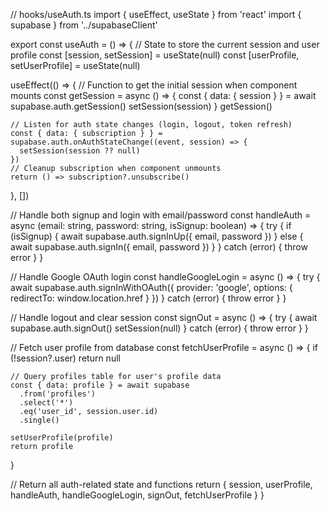 // hooks/useAuth.ts
import { useEffect, useState } from 'react'
import { supabase } from '../supabaseClient'

export const useAuth = () => {
  // State to store the current session and user profile
  const [session, setSession] = useState(null)
  const [userProfile, setUserProfile] = useState(null)

  useEffect(() => {
    // Function to get the initial session when component mounts
    const getSession = async () => {
      const { data: { session } } = await supabase.auth.getSession()
      setSession(session)
    }
    getSession()
    
    // Listen for auth state changes (login, logout, token refresh)
    const { data: { subscription } } = supabase.auth.onAuthStateChange((event, session) => {
      setSession(session ?? null)
    })
    // Cleanup subscription when component unmounts
    return () => subscription?.unsubscribe()
  }, [])

  // Handle both signup and login with email/password
  const handleAuth = async (email: string, password: string, isSignup: boolean) => {
    try {
      if (isSignup) {
        await supabase.auth.signInUp({ email, password })
      } else {
        await supabase.auth.signIn({ email, password })
      }
    } catch (error) {
      throw error
    }
  }

  // Handle Google OAuth login
  const handleGoogleLogin = async () => {
    try {
      await supabase.auth.signInWithOAuth({
        provider: 'google',
        options: { redirectTo: window.location.href }
      })
    } catch (error) {
      throw error
    }
  }

  // Handle logout and clear session
  const signOut = async () => {
    try {
      await supabase.auth.signOut()
      setSession(null)
    } catch (error) {
      throw error
    }
  }

  // Fetch user profile from database
  const fetchUserProfile = async () => {
    if (!session?.user) return null

    // Query profiles table for user's profile data
    const { data: profile } = await supabase
      .from('profiles')
      .select('*')
      .eq('user_id', session.user.id)
      .single()

    setUserProfile(profile)
    return profile
  }

  // Return all auth-related state and functions
  return {
    session,
    userProfile,
    handleAuth,
    handleGoogleLogin,
    signOut,
    fetchUserProfile
  }
}